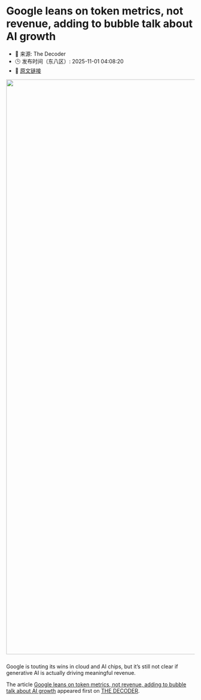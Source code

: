 # Google leans on token metrics, not revenue, adding to bubble talk about AI growth
- 📅 来源: The Decoder
- 🕒 发布时间（东八区）: 2025-11-01 04:08:20
- 🔗 [原文链接](https://the-decoder.com/google-leans-on-token-metrics-not-revenue-to-showcase-ai-growth-and-that-supports-bubble-talk/)

<p><img alt="" class="attachment-full size-full wp-post-image" height="1024" src="https://the-decoder.com/wp-content/uploads/2025/10/google_logo_neural_network-3.png" style="height: auto; margin-bottom: 10px;" width="1536" /></p>
<p>        Google is touting its wins in cloud and AI chips, but it’s still not clear if generative AI is actually driving meaningful revenue.</p>
<p>The article <a href="https://the-decoder.com/google-leans-on-token-metrics-not-revenue-to-showcase-ai-growth-and-that-supports-bubble-talk/">Google leans on token metrics, not revenue, adding to bubble talk about AI growth</a> appeared first on <a href="https://the-decoder.com">THE DECODER</a>.</p>
